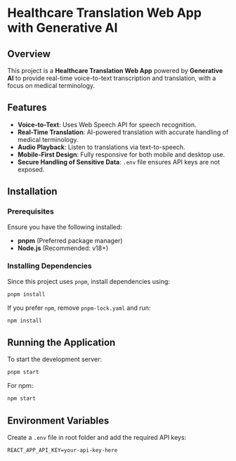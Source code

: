 # Healthcare Translation Web App with Generative AI

## Overview
This project is a **Healthcare Translation Web App** powered by **Generative AI** to provide real-time voice-to-text transcription and translation, with a focus on medical terminology.

## Features
- **Voice-to-Text**: Uses Web Speech API for speech recognition.
- **Real-Time Translation**: AI-powered translation with accurate handling of medical terminology.
- **Audio Playback**: Listen to translations via text-to-speech.
- **Mobile-First Design**: Fully responsive for both mobile and desktop use.
- **Secure Handling of Sensitive Data**: `.env` file ensures API keys are not exposed.

## Installation
### Prerequisites
Ensure you have the following installed:
- **pnpm** (Preferred package manager)
- **Node.js** (Recommended: v18+)

### Installing Dependencies
Since this project uses `pnpm`, install dependencies using:
```bash
pnpm install
```
If you prefer `npm`, remove `pnpm-lock.yaml` and run:
```bash
npm install
```

## Running the Application
To start the development server:
```bash
pnpm start
```
For npm:
```bash
npm start
```

## Environment Variables
Create a `.env` file in root folder and add the required API keys:
```
REACT_APP_API_KEY=your-api-key-here
```


